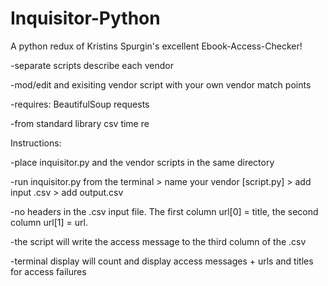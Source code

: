 # Inquisitor-Python

A python redux of Kristins Spurgin's excellent Ebook-Access-Checker!
  
  -separate scripts describe each vendor
  
  -mod/edit and exisiting vendor script with your own vendor match points
  
  
  -requires: 
  BeautifulSoup
  requests
  
  -from standard library
  csv
  time
  re
  

Instructions:

-place inquisitor.py and the vendor scripts in the same directory

-run inquisitor.py from the terminal > name your vendor [script.py] > add input .csv > add output.csv

-no headers in the .csv input file. The first column url[0] = title, the second column url[1] = url. 

-the script will write the access message to the third column of the .csv

-terminal display will count and display access messages + urls and titles for access failures
